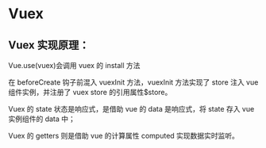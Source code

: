 # Vuex

## Vuex 实现原理：

Vue.use(vuex)会调用 vuex 的 install 方法

在 beforeCreate 钩子前混入 vuexInit 方法，vuexInit 方法实现了 store 注入 vue 组件实例，并注册了 vuex store 的引用属性$store。

Vuex 的 state 状态是响应式，是借助 vue 的 data 是响应式，将 state 存入 vue 实例组件的 data 中；

Vuex 的 getters 则是借助 vue 的计算属性 computed 实现数据实时监听。
